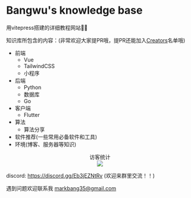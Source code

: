 # Bangwu's knowledge base
用vitepress搭建的详细教程网站🤡😡

知识库所包含的内容：(非常欢迎大家提PR哦，提PR还能加入[Creators](https://base.bangwu.top/about/author.html)名单哦)

- 前端
  - Vue
  - TailwindCSS
  - 小程序
- 后端
  - Python
  - 数据库
  - Go
- 客户端
  - Flutter
- 算法
  - 算法分享
- 软件推荐(一些常用必备软件和工具)
- 环境(博客、服务器等知识)

<div align="center">
    访客统计
    <br>
    <img src="https://counter.seku.su/cmoe?name=blogbangwu&theme=r34">
</div>

discord: https://discord.gg/Eb3jEZNtRv (欢迎来群里交流！！)

遇到问题欢迎联系我 markbang35@gmail.com 
